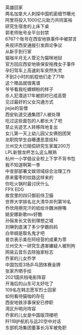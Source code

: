 英雄回家  
两名加拿大人刺探中国机密细节曝光  
阿里将投入1000亿元助力共同富裕  
研究生宿舍的上床下桌  
郭老师账号全平台封禁  
6767个账号在西安地铁事件中被禁言  
央视评西安通报引发舆论争议  
从新手到行家  
猫咖半月无人管沦为猫咪地狱  
官方回应西安地铁保安拖拽女子事件  
孕妇驾车上高速刹车突然失灵  
不到2小时的航程他们走了71年  
这个赠品就很离谱  
爷爷看我吃螺蛳粉的样子  
杀人犯潜逃17年被抓时已成高管  
见过最好的父女沟通方式  
jiejie的盲僧  
西安轨道交通集团7人被处理  
吃过这些面包的人都长大了吧  
禁止劣迹艺人转移阵地复出  
女儿第一天上幼儿园父女俩抱团哭  
龙职院学生自曝遭恶意挂科  
兰州交大已赔偿研究生家属200万  
LPL新银龙杯怎么这么眼熟  
杭州一小学倡议全校上下学不背书包  
我不知道啊第一季  
中宣部部署文娱领域综合治理工作  
原来蜜枣的纹路这样来的  
你吃火锅时最讨厌什么  
FPX EDG  
故宫里的四只御前侍卫猫  
世界大学排名北大清华并列第16名  
乔欣用擦完汗的纸给许魏洲擦嘴  
姚安娜新歌mv好酷  
孙俪发长文告别理想之城  
刘琳到底演了多少学霸妈妈  
白举纲是取名鬼才吧  
普京表示美在阿经营的成果为零  
兰州交大一研究生遇害嫌疑人被刑拘  
网易云音乐去除独家标志  
乔家的儿女乔学  
中国包揽3场乒乓团体赛金牌  
张家齐晒手绘  
2021国庆档电影阵容  
开海后的山东可太好吃了  
109名在韩志愿军烈士回家  
如何看待猫咖的存在  
西安地铁涉事保安已停职  
湾区升明月阵容  
乔家的儿女是中国版顶楼吧  
歼11B护航机与运20空中对话  
东部机场集团董事长冯军被免职  
